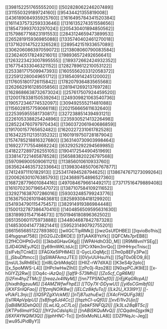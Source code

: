 [[398152251765555200]]
[[502828062246207489]]
[[311550329189724160]]
[[95434421355819008]]
[[436189084935925760]]
[[1616495784341520384]]
[[1611437573259333646]]
[[1316135274351558656]]
[[185473993703297024]]
[[205430401894850562]]
[[1579867716823191553]]
[[284312465947389953]]
[[265281915936985088]]
[[1335740402461270018]]
[[1371620147522326528]]
[[289542151933657089]]
[[306206086397059072]]
[[213808060790083584]]
[[236240517824921601]]
[[198936572492656641]]
[[1263223423007895555]]
[[189372662424932352]]
[[167754333046321152]]
[[1282789612210053122]]
[[253381717509947393]]
[[1605556203312058372]]
[[225912280049651712]]
[[318540914245120002]]
[[1176051801726115842]]
[[178207936483565568]]
[[262662916128505856]]
[[281941269213769728]]
[[1628686638732673024]]
[[257617507924459520]]
[[1200178338150539264]]
[[249309821063540736]]
[[190572346774532097]]
[[309492555211481088]]
[[1156028157759066118]]
[[202156665611632640]]
[[225395955581730817]]
[[327238851439493121]]
[[226105338825424896]]
[[235930521413226498]]
[[285224760797970434]]
[[1360372061940686859]]
[[191700157765652482]]
[[1620227231061782528]]
[[1634225112135135232]]
[[1601919750728187904]]
[[1574785218816327680]]
[[363140730903998464]]
[[169227717554868224]]
[[632925292294569985]]
[[418227289726255105]]
[[190417254490451969]]
[[338147221465878528]]
[[565883820226797568]]
[[597096900509061121]]
[[113856010610933760]]
[[635624463573233664]]
[[1398304850706767877]]
[[74124971110182913]]
[[253417494528794625]]
[[1386747671273099264]]
[[200626301076385793]]
[[243689754896527360]]
[[168728779601084416]]
[[497084679661449217]]
[[73717516479889408]]
[[1610702307196547072]]
[[1387107584109211652]]
[[329271638707286016]]
[[593032485799243776]]
[[1636750261019463681]]
[[82589308418129920]]
[[541934790115475457]]
[[382914919386984448]]
[[1500132787386470410]]
[[1404856509595631630]]
[[83189931547164673]]
[[1501946180896362502]]
[[651350601175973888]]
[[344804687842787328]]
[[1485300414773821441]]
[[595231490792755201]]
[[661565685122789380]]
[[wIIGCTIpRMk]]
[[iwzGsUfDHBE]]
[[lqvioBo1his]]
[[4fsgqnat758]]
[[tG2GJZcBKOE]]
[[tTjAAK8YsYk]]
[[QFCMs7prEB8]]
[[2fHCOHPtGv0]]
[[3kbdGHavGKg]]
[[WPAHdhO3D_M]]
[[R9M8vnIYSEg]]
[[JlD4GNEyJfQ]]
[[y69mWKLtdJc]]
[[PCrXNm3nrQo]]
[[HHHrpcTnisc]]
[[sIFvbjTCnkE]]
[[FAGXe5lPHM4]]
[[-GycLiOqMjc]]
[[7m0p8EFy3Pw]]
[[_jSbuDftmcc]]
[[qSWAFAmzJTE]]
[[0VjvUUHsuYs]]
[[5gT0x0EO9_8]]
[[nsUL3sRh6Ek]]
[[nl8LQrbMdqQ]]
[[HIlZ-rW7dXA]]
[[K3eS4jr2pIo]]
[[x_5poMWS-L4]]
[[HPcIwHwZIhI]]
[[zPc0j-Rzo28]]
[[N0xpPCJK9iE]]
[[x-hGIYZj2Rw]]
[[Oq4c-_iAzQo]]
[[qlf9-573MhI]]
[[Zo5cf_CgR6M]]
[[i2Fm4hyZTMc]]
[[reazJx4INyM]]
[[nn7TPSNOef0]]
[[rEjjKqGRcpA]]
[[hixdh9gzuuM]]
[[4AMZWfwFhpE]]
[[TOy7X-DDywU]]
[[yi6sCGmIbf0]]
[[KXFSrilQFao]]
[[1fzmjNOlK8w]]
[[ELCz8ikfuTo]]
[[Lk2U_X33I9Y]]
[[-vPJkFL3njc]]
[[IQ5PZgXVckM]]
[[nTj87uzhuEw]]
[[X4cFHQUFg38]]
[[sl1RApVpIpU]]
[[sBfng6Jd4Cc]]
[[tqzhCI-uQf0]]
[[xvEi1Iv2Ujo]]
[[aBi8M3DehQ0]]
[[LwLIQ_oC7Lo]]
[[ebkF5NFQj2I]]
[[k3Ls28qBT5c]]
[[KTPs6lmaY5Q]]
[[hY2oCdsIqXc]]
[[nABiSKQuMvQ]]
[[CQqdmDjgx9k]]
[[6XFAYNQIM3Q]]
[[ijphHNC_-To]]
[[n5lxMoNLLA8]]
[[DZPNqJc-Jeg]]
[[wu95JPidByY]]
